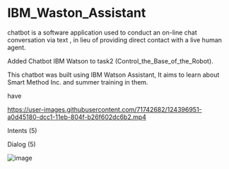 # IBM_Waston_Assistant
 chatbot is a software application used to conduct an on-line chat conversation via text , in lieu of providing direct contact with a live human agent.
 
Added Chatbot IBM Watson to task2 (Control_the_Base_of_the_Robot).

This chatbot was built using IBM Watson Assistant, It aims to learn about Smart Method Inc. and summer training in them.

have

https://user-images.githubusercontent.com/71742682/124396951-a0d45180-dcc1-11eb-804f-b26f602dc6b2.mp4

Intents (5)

Dialog (5)

![image](https://user-images.githubusercontent.com/71742682/124395930-c3fc0280-dcbb-11eb-840c-86ac8ad430d0.png)
